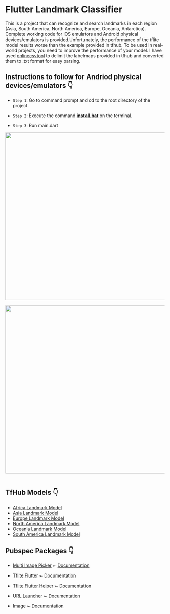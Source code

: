 # Flutter Landmark Classifier

This is a project that can recognize and search landmarks in each region (Asia, South America, North America, Europe, Oceania, Antarctica).
Complete working code for iOS emulators and Android physical devices/emulators is provided.Unfortunately, the performance of the tflite model results worse than the example provided in tfhub. To be used in real-world projects, you need to improve the performance of your model. I have used [onlinecsvtool](https://onlinecsvtools.com/delete-csv-columns) to delimit the labelmaps provided in tfhub and converted them to .txt format for easy parsing. 

## Instructions to follow for Andriod physical devices/emulators 👇

* `Step 1`: Go to command prompt and cd to the root directory of the project.

* `Step 2`: Execute the command **[install.bat](https://github.com/nakshatrasinghh/landmark-classifier-flutter/blob/main/install.bat)** on the terminal.

* `Step 3`: Run main.dart 


<p align="center">
<img height="530" src="https://user-images.githubusercontent.com/53419293/108623282-274f6b80-7464-11eb-861c-95928092f236.png?raw=true"></a>&nbsp;&nbsp;
<img height="530" src="https://user-images.githubusercontent.com/53419293/108623277-1ef73080-7464-11eb-9220-16bf1d48931b.png?raw=true"></a>&nbsp;&nbsp;
</p>

## TfHub Models 👇

* [Africa Landmark Model](https://tfhub.dev/google/on_device_vision/classifier/landmarks_classifier_africa_V1/1)
* [Asia Landmark Model](https://tfhub.dev/google/on_device_vision/classifier/landmarks_classifier_asia_V1/1)
* [Europe Landmark Model](https://tfhub.dev/google/on_device_vision/classifier/landmarks_classifier_europe_V1/1)
* [North America Landmark Model](https://tfhub.dev/google/on_device_vision/classifier/landmarks_classifier_north_america_V1/1)
* [Oceania Landmark Model](https://tfhub.dev/google/on_device_vision/classifier/landmarks_classifier_oceania_antarctica_V1/1)
* [South America Landmark Model](https://tfhub.dev/google/on_device_vision/classifier/landmarks_classifier_south_america_V1/1)

## Pubspec Packages 👇

* [Multi Image Picker](https://pub.dev/packages/multi_image_picker) ⤜ [Documentation](https://sh1d0w.github.io/multi_image_picker/#/)

* [Tflite Flutter](https://pub.dev/packages/tflite_flutter) ⤜ [Documentation](https://pub.dev/documentation/tflite_flutter/latest/)

* [Tflite Flutter Helper](https://pub.dev/packages/tflite_flutter_helper) ⤜ [Documentation](https://pub.dev/documentation/tflite_flutter_helper/latest/)

* [URL Launcher](https://pub.dev/packages/url_launcher) ⤜ [Documentation](https://pub.dev/documentation/url_launcher/latest/)

* [Image](https://pub.dev/packages/image) ⤜ [Documentation](https://github.com/brendan-duncan/image/wiki)



